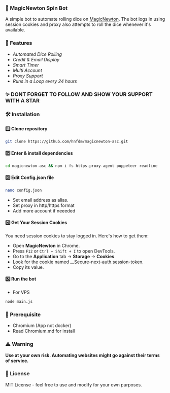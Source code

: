 ### 🎲 MagicNewton Spin Bot

A simple bot to automate rolling dice on [MagicNewton](https://magicnewton.com/portal?referral=1wquyb5g2j948294). The bot logs in using session cookies and proxy also attempts to roll the dice whenever it's available.

### 🚀 Features
- *Automated Dice Rolling* 
- *Credit & Email Display* 
- *Smart Timer* 
- *Multi Account*
- *Proxy Support*
- *Runs in a Loop every 24 hours*

### ✨ DONT FORGET TO FOLLOW AND SHOW YOUR SUPPORT WITH A STAR

### 🛠️ Installation

#### 1️⃣ Clone repository
```sh
git clone https://github.com/hnfdm/magicnewton-asc.git 
```

#### 2️⃣ Enter & install dependencies
```sh
cd magicnewton-asc && npm i fs https-proxy-agent puppeteer readline
```

#### 3️⃣ Edit **Config.json** file

```sh
nano config.json
```

- Set email address as alias.
- Set proxy in http/https format
- Add more account if neeeded

#### 4️⃣ Get Your Session Cookies
You need session cookies to stay logged in. Here's how to get them:

- Open **MagicNewton** in Chrome.
- Press `F12` or `Ctrl + Shift + I` to open DevTools.
- Go to the **Application** tab → **Storage** → **Cookies**.
- Look for the cookie named __Secure-next-auth.session-token.
- Copy its value.

#### 5️⃣ Run the bot
- For VPS
```sh
node main.js
```

### 🛒 Prerequisite
- Chromium (App not docker)
- Read Chromium.md for install

### ⚠️ Warning
**Use at your own risk. Automating websites might go against their terms of service.**

### 📝 License
MIT License - feel free to use and modify for your own purposes.
